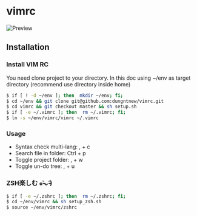 vimrc
=====
![Preview](https://raw.github.com/dungntnew/vimrc/master/preview.png?raw=true "Editing..")

## Installation

### Install VIM RC
You need clone project to your directory.
In this doc using ~/env as target directory
(recommend use directory inside home)

```sh
$ if [ ! -d ~/env ]; then  mkdir ~/env; fi;
$ cd ~/env && git clone git@github.com:dungntnew/vimrc.git
$ cd vimrc && git checkout master && sh setup.sh
$ if [ -e ~/.vimrc ]; then  rm ~/.vimrc; fi;
$ ln -s ~/env/vimrc/vimrc ~/.vimrc
```

### Usage
- Syntax check multi-lang: , + c
- Search file in folder: Ctrl + p
- Toggle project folder: , + w
- Toggle un-do tree: , + u

### ZSH楽しむ ๑˃̵ᴗ˂̵)
```sh
$ if [ -e ~/.zshrc ]; then  rm ~/.zshrc; fi;
$ cd ~/env/vimrc && sh setup_zsh.sh
$ source ~/env/vimrc/zshrc

```
